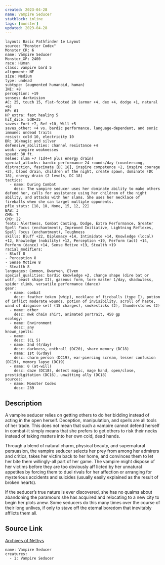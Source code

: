 ```yaml
---
created: 2023-04-28
name: Vampire Seducer
statblock: inline
tags: [monster]
updated: 2023-04-28
---
```

```statblock
layout: Basic Pathfinder 1e Layout
source: "Monster Codex"
Monster_CR: 6
name: Vampire Seducer
Monster_XP: 2400
race: Human
class: vampire bard 5
alignment: NE
size: Medium
type: undead
subtype: (augmented humanoid, human)
INI: +8
perception: +19
senses: darkvision
AC: 25, touch 15, flat-footed 20 (armor +4, dex +4, dodge +1, natural +6)
HP: 61
HP_extra: fast healing 5
hit_dice: 5d8+35
saves: Fort +7, Ref +10, Will +5
saves_other: +4 vs. bardic performance, language-dependent, and sonic
immune: undead traits
resist: cold 10, electricity 10
DR: 10/magic and silver
defensive_abilities: channel resistance +4
weak: vampire weaknesses
speed: 30 ft.
melee: slam +7 (1d4+4 plus energy drain)
special_attacks: bardic performance 24 rounds/day (countersong, distraction, fascinate [DC 18], inspire competence +2, inspire courage +2), blood drain, children of the night, create spawn, dominate (DC 18), energy drain (2 levels, DC 18)
tactics:
  - name: During Combat
    desc: The vampire seducer uses her dominate ability to make others defend her, calls for assistance using her children of the night ability, and attacks with her slams. She uses her necklace of fireballs when she can target multiple opponents.
pf1e_stats: [18, 18, None, 15, 12, 22]
BAB: 3
CMB: 7
CMD: 22
feats: Alertness, Combat Casting, Dodge, Extra Performance, Greater Spell Focus (enchantment), Improved Initiative, Lightning Reflexes, Spell Focus (enchantment), Toughness
skills: Bluff +22, Diplomacy +14, Intimidate +14, Knowledge (local) +12, Knowledge (nobility) +12, Perception +19, Perform (act) +14, Perform (dance) +14, Sense Motive +19, Stealth +19
racial_modifiers:
- Bluff 8
- Perception 8
- Sense Motive 8
- Stealth 8
languages: Common, Dwarven, Elven
special_qualities: bardic knowledge +2, change shape (dire bat or wolf, beast shape II), gaseous form, lore master 1/day, shadowless, spider climb, versatile performance (dance)
gear:
  - name: combat
    desc: feather token (whip), necklace of fireballs (type I), potion of inflict moderate wounds, potion of invisibility, scroll of haste, wand of disguise self (15 charges), smokesticks (2), thunderstones (2)
  - name: other
    desc: mwk chain shirt, animated portrait, 450 gp
ecology:
  - name: Environment
    desc: any
known_spells:
  - name:
    desc: (CL 5)
  - name: 2nd (4/day)
    desc: darkness, enthrall (DC20), share memory (DC18)
  - name: 1st (6/day)
    desc: charm person (DC19), ear-piercing scream, lesser confusion (DC19), memory lapse (DC19)
  - name: 0 (at-will)
    desc: daze (DC18), detect magic, mage hand, open/close, prestidigitation (DC16), unwitting ally (DC18)
sources:
  - name: Monster Codex
    desc: 239
```
## Description
A vampire seducer relies on getting others to do her bidding instead of acting in the open herself. Deception, manipulation, and spells are all tools of her trade. This does not mean that such a vampire cannot defend herself in combat-it simply means that she prefers to get others to risk their necks instead of taking matters into her own cold, dead hands.

Through a blend of natural charm, physical beauty, and supernatural persuasion, the vampire seducer selects her prey from among her admirers and critics, takes her victim back to her home, and convinces them to let her bite them willingly-all part of her game. The vampire might dispose of her victims before they are too obviously aff licted by her unnatural appetites by forcing them to duel rivals for her affection or arranging for mysterious accidents and suicides (usually easily explained as the result of broken hearts).

If the seducer’s true nature is ever discovered, she has no qualms about abandoning the paramours she has acquired and relocating to a new city to begin her plots anew. Some seducers do this many times over the course of their long unlives, if only to stave off the eternal boredom that inevitably afflicts them all.
## Source Link
[Archives of Nethys](https://aonprd.com/MonsterDisplay.aspx?ItemName=Vampire%20Seducer)
```encounter-table
name: Vampire Seducer
creatures:
  - 1: Vampire Seducer
```
